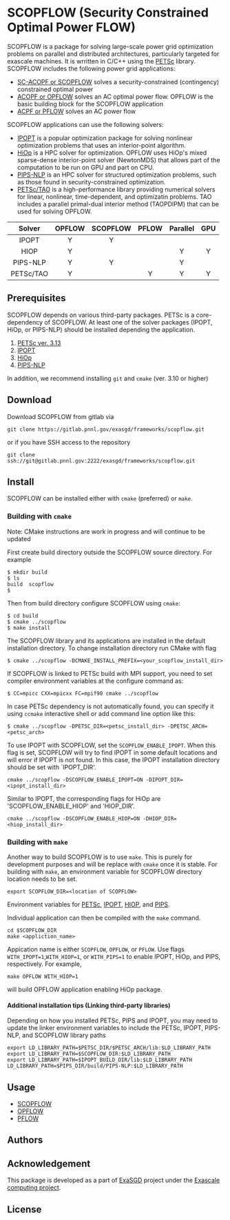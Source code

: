 # SCOPFLOW (<b>S</b>ecurity <b>C</b>onstrained <b>O</b>ptimal <b>P</b>ower <b>FLOW</b>)
SCOPFLOW is a package for solving large-scale power grid optimization problems on parallel and distributed architectures, particularly targeted for exascale machines. It is wrritten in C/C++ using the [PETSc](https://www.mcs.anl.gov/petsc/) library. SCOPFLOW includes the following power grid applications:

- [SC-ACOPF or SCOPFLOW](docs/web/apps/scopflow.md) solves a security-constrained (contingency) constrained optimal power
- [ACOPF or OPFLOW](docs/web/apps/opflow.md) solves an AC optimal power flow. OPFLOW is the basic building block for the SCOPFLOW application
- [ACPF or PFLOW](docs/web/apps/pflow.md) solves an AC power flow

SCOPFLOW applications can use the following solvers:

- [IPOPT](https://github.com/coin-or/Ipopt) is a popular optimization package for solving nonlinear optimization problems that uses an interior-point algorithm.
- [HiOp](https://github.com/LLNL/hiop) is a HPC solver for optimization. OPFLOW uses HiOp's mixed sparse-dense interior-point solver (NewtonMDS) that allows part of the computation to be run on GPU and part on CPU.
- [PIPS-NLP](https://github.com/Argonne-National-Laboratory/PIPS/tree/master/PIPS-NLP) is an HPC solver for structured optimization problems, such as those found in security-constrained optimization.
- [PETSc/TAO](https://www.mcs.anl.gov/petsc/) is a high-performance library providing numerical solvers for linear, nonlinear, time-dependent, and optimizatin problems. TAO includes a parallel primal-dual interior method (TAOPDIPM) that can be used for solving OPFLOW.


|  Solver | OPFLOW   | SCOPFLOW  | PFLOW  | Parallel  | GPU |
|:----------:|:---:|:---:|:---:|:---:|:---:|
| IPOPT      | Y   | Y   |     |     |   |
| HIOP       | Y   |     |     | Y   | Y |
| PIPS-NLP   | Y   | Y   |     | Y   |   |
| PETSc/TAO  | Y   |     | Y   | Y   | Y |

## Prerequisites
SCOPFLOW depends on various third-party packages. PETSc is a core-dependency of SCOPFLOW. At least one of the solver packages (IPOPT, HiOp, or PIPS-NLP) should be installed depending the application.
1. [PETSc ver. 3.13](docs/web/petsc_install.md)
1. [IPOPT](docs/web/ipopt_install.md) 
1. [HiOp](docs/web/hiop_install.md)
1. [PIPS-NLP](docs/web/pips_install.md)

In addition, we recommend installing `git` and `cmake` (ver. 3.10 or higher)

## Download
Download SCOPFLOW from gitlab via
```
git clone https://gitlab.pnnl.gov/exasgd/frameworks/scopflow.git
```
or if you have SSH access to the repository
```
git clone ssh://git@gitlab.pnnl.gov:2222/exasgd/frameworks/scopflow.git
```

## Install

SCOPFLOW can be installed either with `cmake` (preferred) or `make`.

### Building with `cmake`

Note: CMake instructions are work in progress and will continue to be updated

First create build directory outside the SCOPFLOW source directory. For example
```
$ mkdir build
$ ls
build  scopflow
$
```
Then from build directory configure SCOPFLOW using `cmake`:
```
$ cd build
$ cmake ../scopflow
$ make install
```
The SCOPFLOW library and its applications are installed in the default installation
directory. To change installation directory run CMake with flag
```
$ cmake ../scopflow -DCMAKE_INSTALL_PREFIX=<your_scopflow_install_dir>
```
If SCOPFLOW is linked to PETSc build with MPI support, you need to set compiler
environment variables at the configure command as: 
```
$ CC=mpicc CXX=mpicxx FC=mpif90 cmake ../scopflow
```
In case PETSc dependency is not automatically found, you can specify it using
`ccmake` interactive shell or add command line option like this:
```
$ cmake ../scopflow -DPETSC_DIR=<petsc_install_dir> -DPETSC_ARCH=<petsc_arch>
```

To use IPOPT with SCOPFLOW, set the `SCOPFLOW_ENABLE_IPOPT`. When this flag is set, SCOPFLOW will try to find IPOPT in some default locations and will error if IPOPT is not found. In this case, the IPOPT installation directory should be set with `IPOPT_DIR'.
```
cmake ../scopflow -DSCOPFLOW_ENABLE_IPOPT=ON -DIPOPT_DIR=<ipopt_install_dir>
```

Similar to IPOPT, the corresponding flags for HiOp are 'SCOPFLOW_ENABLE_HIOP' and 'HIOP_DIR'.
```
cmake ../scopflow -DSCOPFLOW_ENABLE_HIOP=ON -DHIOP_DIR=<hiop_install_dir>
```
### Building with `make`
Another way to build SCOPFLOW is to use `make`. This is purely for development purposes and will be replace with `cmake` once it is stable. For building with `make`, an environment variable for SCOPFLOW directory location needs to be set.
```
export SCOPFLOW_DIR=<location of SCOPFLOW>
```
Environment variables for [PETSc](docs/web/petsc_install.md), [IPOPT](docs/web/ipopt_install.md), [HIOP](docs/web/hiop_install.md), and [PIPS](docs/web/pips_install.md). 

Individual application can then be compiled with the `make` command.
```
cd $SCOPFLOW_DIR
make <appliction_name>
```
Appication name is either `SCOPFLOW`, `OPFLOW`, or `PFLOW`. Use flags `WITH_IPOPT=1`,`WITH_HIOP=1`, or `WITH_PIPS=1` to enable IPOPT, HiOp, and PIPS, respectively. For example,
```
make OPFLOW WITH_HIOP=1
```
will build OPFLOW application enabling HiOp package.

#### Additional installation tips (Linking third-party libraries)
Depending on how you installed PETSc, PIPS and IPOPT, you may need to update the linker environment variables to include the PETSc, IPOPT, PIPS-NLP, and SCOPFLOW library paths
```
export LD_LIBRARY_PATH=$PETSC_DIR/$PETSC_ARCH/lib:$LD_LIBRARY_PATH
export LD_LIBRARY_PATH=$SCOPFLOW_DIR:$LD_LIBRARY_PATH
export LD_LIBRARY_PATH=$IPOPT_BUILD_DIR/lib:$LD_LIBRARY_PATH
LD_LIBRARY_PATH=$PIPS_DIR/build/PIPS-NLP:$LD_LIBRARY_PATH
```

## Usage

- [SCOPFLOW](docs/web/scopflow.md)
- [OPFLOW](docs/web/opflow.md)
- [PFLOW](docs/web/pflow.md)

## Authors

## Acknowledgement
This package is developed as a part of [ExaSGD](https://www.exascaleproject.org/wp-content/uploads/2019/10/ExaSGD.pdf) project under the [Exascale computing project](https://www.exascaleproject.org/).

## License


